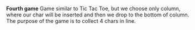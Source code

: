 **Fourth game**
Game similar to Tic Tac Toe, but we choose only column, where our char will be inserted and then we drop to the bottom of column.
The purpose of the game is to collect 4 chars in line.